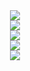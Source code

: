 <div align="center" style="text-decoration: none !important;">
  <a href="mailto:danieleleite.vs@gmail.com" alt="Gmail" target="_blank" style="display: block; text-decoration: none !important;">
    <img src="https://img.shields.io/badge/Gmail-1C1C1C?style=for-the-badge&logo=gmail&logoColor=EA4335&link=danieleleite.vs@gmail.com" />
  </a>

  <a href="https://www.linkedin.com/in/danielelvs" alt="LinkedIn" target="_blank" style="display: block; text-decoration: none !important;">
    <img src="https://img.shields.io/badge/LinkedIn-1C1C1C?style=for-the-badge&logo=linkedin&logoColor=0A66C2&link=https://www.linkedin.com/in/danielelvs" />
  </a>
  
  <a href="https://steamcommunity.com/id/daniiexe" alt="Steam" target="_blank" style="display: block; text-decoration: none !important;">
    <img src="https://img.shields.io/badge/Steam-1C1C1C?style=for-the-badge&logo=steam&logoColor=66c0f4&link=https://steamcommunity.com/id/danielelvs" />
  </a>

  <a href="https://www.tiktok.com/@danielelvs" alt="TikTok" target="_blank" style="display: block; text-decoration: none !important;">
    <img src="https://img.shields.io/badge/TikTok-1C1C1C?style=for-the-badge&logo=tiktok&logoColor=ff0050&link=https://www.tiktok.com/@danielelvs" />
  </a>

  <a href="https://www.instagram.com/danielelvs/" alt="Instagram" target="_blank" style="display: block; text-decoration: none !important;">
    <img src="https://img.shields.io/badge/Instagram-1C1C1C?style=for-the-badge&logo=instagram&logoColor=E4405F&link=https://www.instagram.com/danielelvs/" />
  </a>
</div>
